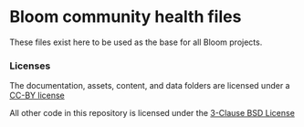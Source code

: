# Bloom community health files

These files exist here to be used as the base for all Bloom projects.

### Licenses

The documentation, assets, content, and data folders are
licensed under a [CC-BY license](./LICENSE)

All other code in this repository is licensed under
the [3-Clause BSD License](./LICENSE-CODE)
